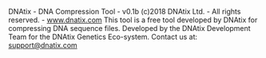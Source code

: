 DNAtix - DNA Compression Tool - v0.1b
(c)2018 DNAtix Ltd. - All rights reserved. - www.dnatix.com
This tool is a free tool developed by DNAtix for compressing DNA sequence files.
Developed by the DNAtix Development Team for the DNAtix Genetics Eco-system.
Contact us at: support@dnatix.com
